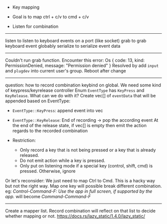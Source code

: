 - Key mapping

- Goal is to map ctrl + c/v to cmd + c/v

- Listen for combination

---
listen to listen to keyboard events on a port (like socket)
grab to grab keyboard event globably
serialize to serialize event data


---
Couldn't run grab function. Encounter this error: Os { code: 13, kind: PermissionDenied, message: "Permission denied" }
Resolved by add `input` and `plugdev` into current user's group. Reboot after change


---
question: how to record combination keybind on global. We need some kind of keypress/keyrelease controller
Enum `EventType` has `KeyPress` and `KeyRelease`. What can we do with it?
Create vec[] of `eventData` that will be appended based on EventType:
- `EventType::KeyPress`: append event into vec
- `EventType::KeyRelease`: End of recording -> pop the according event
At the end of the release state, if vec[] is empty then emit the action regards to the recorded combination

- Restriction: 
    + Only record a key that is not being pressed or a key that is already released.
    + Do not emit action while a key is pressed.
    + Only put on listening mode if a special key (control, shift, cmd) is pressed. Otherwise, ignore

Or let's reconsider:
We just need to map Ctrl to Cmd. This is a hacky way but not the right way. Map one key will possible break different combination. eg: _Control-Command-F: Use the app in full screen, if supported by the app._ will become _Command-Command-F_

---
Create a mapper list. Record combination will reflect on that list to decide whether mapping or not.
https://docs.rs/lazy_static/1.4.0/lazy_static/